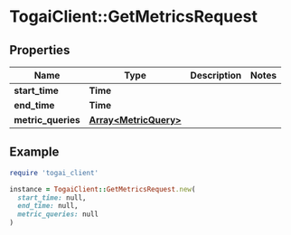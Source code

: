 # TogaiClient::GetMetricsRequest

## Properties

| Name | Type | Description | Notes |
| ---- | ---- | ----------- | ----- |
| **start_time** | **Time** |  |  |
| **end_time** | **Time** |  |  |
| **metric_queries** | [**Array&lt;MetricQuery&gt;**](MetricQuery.md) |  |  |

## Example

```ruby
require 'togai_client'

instance = TogaiClient::GetMetricsRequest.new(
  start_time: null,
  end_time: null,
  metric_queries: null
)
```

